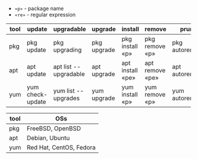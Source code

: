 - `«p»` - package name
- `«re»` - regular expression

|tool|update|upgradable|upgrade|install|remove|prune|search|info|installed|
|---|---|---|---|---|---|---|---|---|---|
|pkg|pkg update|pkg upgrading|pkg upgrade|pkg install «p»|pkg remove «p»|pkg autoremove|pkg search «re»|pkg info «p»|pkg info|
|apt|apt update|apt list --upgradable|apt upgrade|apt install «pe»|apt remove «pe»|apt autoremove|apt search «re»|apt show «p»|apt list --installed|
|yum|yum check-update|yum list --upgrades|yum upgrade|yum install «p»|yum remove «p»|yum autoremove|yum search «re»|yum info «p»|yum list --installed|

|tool|OSs|
|---|---|
|pkg|FreeBSD, OpenBSD|
|apt|Debian, Ubuntu|
|yum|Red Hat, CentOS, Fedora|

